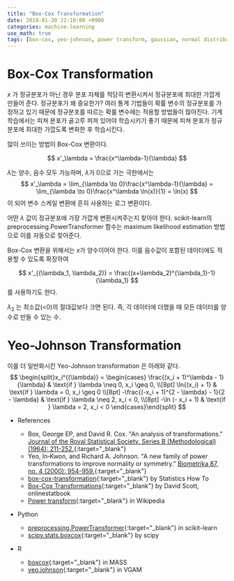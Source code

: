 ```yaml
---
title: "Box-Cox Transformation"
date: 2019-01-30 22:10:00 +0900
categories: machine-learning
use_math: true
tags: [box-cox, yeo-johnson, power transform, gaussian, normal distribution, feature engineering]
---
```


# Box-Cox Transformation

$x$ 가 정규분포가 아닌 경우 분포 자체를 적당히 변환시켜서 정규분포에 최대한 가깝게 만들어 준다.
정규분포가 왜 중요한가? 여러 통계 기법들이 확률 변수의 정규분포를 가정하고 있기 때문에 정규분포를 따르는 확룰 변수에는 적용할 방법들이 많아진다.
기계학습에서는 피쳐 분포가 골고루 퍼져 있어야 학습시키기 좋기 때문에 피쳐 분포가 정규분포에 최대한 가깝도록 변화한 후 학습시킨다.

많이 쓰이는 방법이 Box-Cox 변환이다.

$$ x'_\lambda = \frac{x^\lambda-1}{\lambda} $$

$\lambda$는 양수, 음수 모두 가능하며, $\lambda$가 0으로 가는 극한에서는 $$ x'_\lambda = \lim_{\lambda \to 0}\frac{x^\lambda-1}{\lambda} = \lim_{\lambda \to 0}\frac{x^\lambda \ln(x)}{1} = \ln(x) $$ 이 되어 변수 스케일 변환에 흔히 사용하는 로그 변환이다.

어떤 $\lambda$ 값이 정규분포에 가장 가깝게 변환시켜주는지 찾아야 한다.
scikit-learn의 preprocessing.PowerTransformer 함수는 maximum likelihood estimation 방법으로 이를 자동으로 찾아준다.


Box-Cox 변환을 위해서는 $x$가 양수이어야 한다.
이를 음수값이 포함된 데이터에도 적용할 수 있도록 확장하여 

$$ x'_{(\lambda_1, \lambda_2)} = \frac{(x+\lambda_2)^{\lambda_1}-1}{\lambda_1} $$
를 사용하기도 한다. 

$\lambda_2$ 는 최소값(<0)의 절대값보다 크면 된다. 즉, 각 데이터에 더했을 때 모든 데이터를 양수로 만들 수 있는 수.

# Yeo-Johnson Transformation

이를 더 일반화시킨 Yeo-Johnson transformation 은 아래와 같다.
$$
\begin{split}x_i^{(\lambda)} =
\begin{cases}
 \frac{(x_i + 1)^\lambda - 1}{\lambda} & \text{if } \lambda \neq 0, x_i \geq 0, \\[8pt]
\ln{(x_i) + 1} & \text{if } \lambda = 0, x_i \geq 0 \\[8pt]
-\frac{(-x_i + 1)^{2 - \lambda} - 1}{2 - \lambda} & \text{if } \lambda \neq 2, x_i < 0, \\[8pt]
 -\ln (- x_i + 1) & \text{if } \lambda = 2, x_i < 0
\end{cases}\end{split}
$$

- References
  - Box, George EP, and David R. Cox. "An analysis of transformations." [Journal of the Royal Statistical Society. Series B (Methodological) (1964): 211-252.](https://www.jstor.org/stable/2984418){:target="_blank"}
  - Yeo, In‐Kwon, and Richard A. Johnson. "A new family of power transformations to improve normality or symmetry." [Biometrika 87, no. 4 (2000): 954-959.](https://academic.oup.com/biomet/article-abstract/87/4/954/232908){:target="_blank"}
  - [box-cox-transformation]( https://www.statisticshowto.datasciencecentral.com/box-cox-transformation/){:target="_blank"} by Statistics How To
  - [Box-Cox Transformations](http://onlinestatbook.com/mobile/transformations/box-cox.html){:target="_blank"} by David Scott, onlinestatbook
  - [Power transform](https://en.wikipedia.org/wiki/Power_transform){:target="_blank"} in Wikipedia

- Python
  - [preprocessing.PowerTransformer](https://scikit-learn.org/stable/modules/preprocessing.html#preprocessing-transformer){:target="_blank"} in scikit-learn
  - [scipy.stats.boxcox](https://docs.scipy.org/doc/scipy/reference/generated/scipy.stats.boxcox.html){:target="_blank"} by scipy

- R
  - [boxcox](https://www.rdocumentation.org/packages/MASS/versions/7.3-0/topics/boxcox){:target="_blank"} in MASS
  - [yeo.johnson](
https://www.rdocumentation.org/packages/VGAM/versions/1.0-6/topics/yeo.johnson){:target="_blank"} in VGAM
